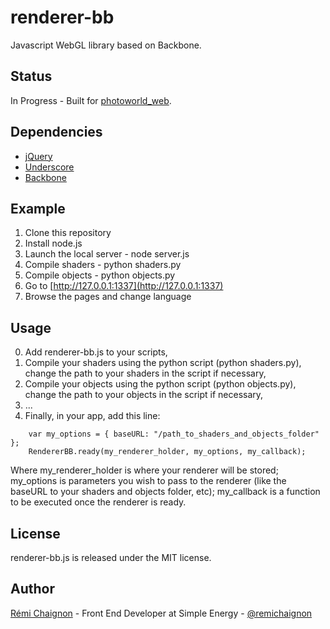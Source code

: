 # renderer-bb

Javascript WebGL library based on Backbone.


## Status

In Progress - Built for [photoworld_web](https://github.com/baguetteapps/photoworld_web).


## Dependencies

- [jQuery](http://jquery.com/)
- [Underscore](http://underscorejs.org/)
- [Backbone](http://backbonejs.org/)


## Example

1. Clone this repository
2. Install node.js
3. Launch the local server - node server.js
4. Compile shaders - python shaders.py
4. Compile objects - python objects.py
5. Go to [http://127.0.0.1:1337](http://127.0.0.1:1337)
6. Browse the pages and change language


## Usage

0. Add renderer-bb.js to your scripts,
1. Compile your shaders using the python script (python shaders.py), change the path to your shaders in the script if necessary,
2. Compile your objects using the python script (python objects.py), change the path to your objects in the script if necessary,
3. ...
4. Finally, in your app, add this line:
```JS
	var my_options = { baseURL: "/path_to_shaders_and_objects_folder" };
	RendererBB.ready(my_renderer_holder, my_options, my_callback);
```
Where my_renderer_holder is where your renderer will be stored; my_options is parameters you wish to pass to the renderer (like the baseURL to your shaders and objects folder, etc); my_callback is a function to be executed once the renderer is ready.


## License

renderer-bb.js is released under the MIT license.


## Author

[Rémi Chaignon](http://www.github.com/remichaignon) - Front End Developer at Simple Energy - [@remichaignon](http://twitter.com/remichaignon)